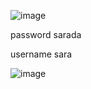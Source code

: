 ![image](https://github.com/user-attachments/assets/31102584-bb98-4a3a-a030-4218a7cd8a0a)

 password sarada
 
 username sara

 ![image](https://github.com/user-attachments/assets/60d91a33-26ea-4055-8b3e-a99151719ac3)

 


